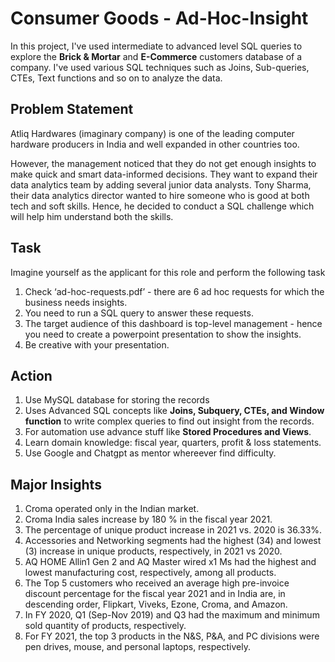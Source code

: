 # Consumer Goods - Ad-Hoc-Insight
In this project, I've used intermediate to advanced level SQL queries to explore the **Brick & Mortar** and **E-Commerce** customers database of a company. I've used various SQL techniques such as Joins, Sub-queries, CTEs, Text functions and so on to analyze the data.

## Problem Statement
Atliq Hardwares (imaginary company) is one of the leading computer hardware producers in India and well expanded in other countries too.

However, the management noticed that they do not get enough insights to make quick and smart data-informed decisions. They want to expand their data analytics team by adding several junior data analysts.
Tony Sharma, their data analytics director wanted to hire someone who is good at both tech and soft skills. Hence, he decided to conduct a SQL challenge which will help him understand both the skills.

## Task
Imagine yourself as the applicant for this role and perform the following task
1. Check ‘ad-hoc-requests.pdf’ - there are 6 ad hoc requests for which the business needs insights.
2. You need to run a SQL query to answer these requests. 
3. The target audience of this dashboard is top-level management - hence you need to create a powerpoint presentation to show the insights.
4. Be creative with your presentation.

## Action
1. Use MySQL database for storing the records
2. Uses Advanced SQL concepts like **Joins, Subquery, CTEs, and Window function** to write complex queries to find out insight from the records.
3. For automation use advance stuff like **Stored Procedures and Views**.
4. Learn domain knowledge: fiscal year, quarters, profit & loss statements.
5. Use Google and Chatgpt as mentor whereever find difficulty.

## Major Insights
1. Croma operated only in the Indian market.
2. Croma India sales increase by 180 % in the fiscal year 2021.
3. The percentage of unique product increase in 2021 vs. 2020 is 36.33%.
4. Accessories and Networking segments had the highest (34) and lowest (3) increase in unique products, respectively, in 2021 vs 2020.
5. AQ HOME Allin1 Gen 2 and AQ Master wired x1 Ms had the highest and lowest manufacturing cost, respectively, among all products.
6. The Top 5 customers who received an average high pre-invoice discount percentage for the fiscal year 2021 and in India are, in descending order, Flipkart, Viveks, Ezone, Croma, and Amazon. 
7. In FY 2020, Q1 (Sep-Nov 2019) and Q3 had the maximum and minimum sold quantity of products, respectively.
8. For FY 2021, the top 3 products in the N&S, P&A, and PC divisions were pen drives, mouse, and personal laptops, respectively.
 
